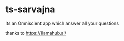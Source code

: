 # ts-sarvajna
Its an Omniscient app which answer all your questions

thanks to 
https://llamahub.ai/

